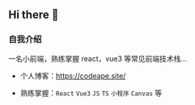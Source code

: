 ## Hi there 👋

### 自我介绍

一名小前端，熟练掌握 react，vue3 等常见前端技术栈...

- 个人博客：https://codeape.site/

- 熟练掌握：`React` `Vue3` `JS` `TS` `小程序` `Canvas` 等

<!--  [![ApeWhoLovesCode](https://github-readme-stats.vercel.app/api?username=ApeWhoLovesCode)](https://github.com/anuraghazra/github-readme-stats) -->

